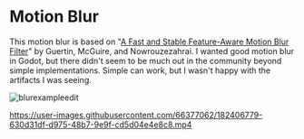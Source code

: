 # Motion Blur

This motion blur is based on "[A Fast and Stable Feature-Aware Motion Blur Filter](https://casual-effects.com/research/Guertin2014MotionBlur/index.html)" by Guertin, McGuire, and Nowrouzezahrai. I wanted good motion blur in Godot, but there didn't seem to be much out in the community beyond simple implementations. Simple can work, but I wasn't happy with the artifacts I was seeing.

![blurexampleedit](https://user-images.githubusercontent.com/66377062/182416594-24424a32-4922-4b67-9390-eccc0f824e0e.jpg)

https://user-images.githubusercontent.com/66377062/182406779-630d31df-d975-48b7-9e9f-cd5d04e4e8c8.mp4

